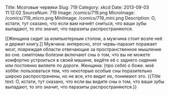 Title: Мозговые червяки 
Slug: 719 
Category: xkcd 
Date: 2013-09-03 11:12:02 
SourceNum: 719 
Image: /comics/719.png 
MicroImage: /comics/719_micro.png 
MiniImage: /comics/719_mini.png 
Description: О, кстати, тут сказано, что если вам начнёт сниться, что ваши зубы выпадают, то это значит, что паразиты распространяются. 

[[Женщина сидит за компьютерным столом, а мужчина стоит возле неё и держит книгу.]]
Мужчина: интересно, этот червь-паразит поражает
мозг, повреждая области отвечающие за пространственное мышление во сне. симптомы болезни включают сны о том, что вы не можете комфортно устроиться в своей машине, ведёте её с заднего сидения или постоянно виляете по дороге.
Женщина: (про себя) о боже.
моё хобби: пользоваться тем, что некоторые особые  сны поразительно широко распространены, но не все, кто видит их, понимают это.
{{Title text: О, кстати, тут сказано, что если вы видите сны о том, что ваши зубы выпадают, то это значит, что паразиты распространяются.}}